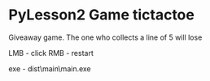 # PyLesson2 Game tictactoe
Giveaway game.
The one who collects a line of 5 will lose
 
LMB - click RMB - restart

exe - dist\main\main.exe
